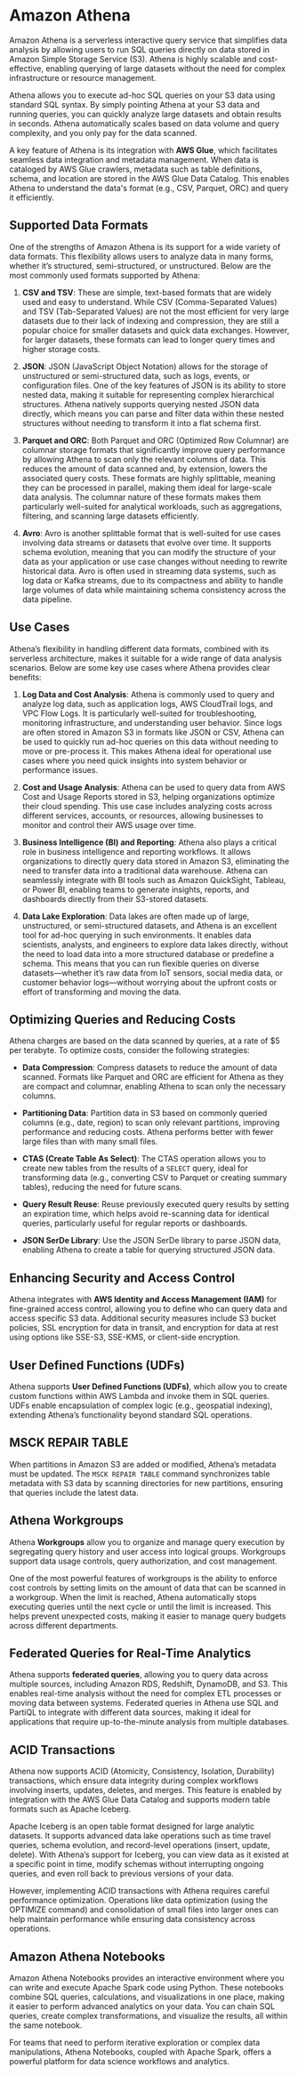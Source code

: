 # Amazon Athena

Amazon Athena is a serverless interactive query service that simplifies data analysis by allowing users to run SQL queries directly on data stored in Amazon Simple Storage Service (S3). Athena is highly scalable and cost-effective, enabling querying of large datasets without the need for complex infrastructure or resource management.

Athena allows you to execute ad-hoc SQL queries on your S3 data using standard SQL syntax. By simply pointing Athena at your S3 data and running queries, you can quickly analyze large datasets and obtain results in seconds. Athena automatically scales based on data volume and query complexity, and you only pay for the data scanned.

A key feature of Athena is its integration with **AWS Glue**, which facilitates seamless data integration and metadata management. When data is cataloged by AWS Glue crawlers, metadata such as table definitions, schema, and location are stored in the AWS Glue Data Catalog. This enables Athena to understand the data's format (e.g., CSV, Parquet, ORC) and query it efficiently.

## Supported Data Formats

One of the strengths of Amazon Athena is its support for a wide variety of data formats. This flexibility allows users to analyze data in many forms, whether it’s structured, semi-structured, or unstructured. Below are the most commonly used formats supported by Athena:

1. **CSV and TSV**: These are simple, text-based formats that are widely used and easy to understand. While CSV (Comma-Separated Values) and TSV (Tab-Separated Values) are not the most efficient for very large datasets due to their lack of indexing and compression, they are still a popular choice for smaller datasets and quick data exchanges. However, for larger datasets, these formats can lead to longer query times and higher storage costs.

2. **JSON**: JSON (JavaScript Object Notation) allows for the storage of unstructured or semi-structured data, such as logs, events, or configuration files. One of the key features of JSON is its ability to store nested data, making it suitable for representing complex hierarchical structures. Athena natively supports querying nested JSON data directly, which means you can parse and filter data within these nested structures without needing to transform it into a flat schema first.

3. **Parquet and ORC**: Both Parquet and ORC (Optimized Row Columnar) are columnar storage formats that significantly improve query performance by allowing Athena to scan only the relevant columns of data. This reduces the amount of data scanned and, by extension, lowers the associated query costs. These formats are highly splittable, meaning they can be processed in parallel, making them ideal for large-scale data analysis. The columnar nature of these formats makes them particularly well-suited for analytical workloads, such as aggregations, filtering, and scanning large datasets efficiently.

4. **Avro**: Avro is another splittable format that is well-suited for use cases involving data streams or datasets that evolve over time. It supports schema evolution, meaning that you can modify the structure of your data as your application or use case changes without needing to rewrite historical data. Avro is often used in streaming data systems, such as log data or Kafka streams, due to its compactness and ability to handle large volumes of data while maintaining schema consistency across the data pipeline.

## Use Cases

Athena’s flexibility in handling different data formats, combined with its serverless architecture, makes it suitable for a wide range of data analysis scenarios. Below are some key use cases where Athena provides clear benefits:

1. **Log Data and Cost Analysis**: Athena is commonly used to query and analyze log data, such as application logs, AWS CloudTrail logs, and VPC Flow Logs. It is particularly well-suited for troubleshooting, monitoring infrastructure, and understanding user behavior. Since logs are often stored in Amazon S3 in formats like JSON or CSV, Athena can be used to quickly run ad-hoc queries on this data without needing to move or pre-process it. This makes Athena ideal for operational use cases where you need quick insights into system behavior or performance issues.

2. **Cost and Usage Analysis**: Athena can be used to query data from AWS Cost and Usage Reports stored in S3, helping organizations optimize their cloud spending. This use case includes analyzing costs across different services, accounts, or resources, allowing businesses to monitor and control their AWS usage over time.

3. **Business Intelligence (BI) and Reporting**: Athena also plays a critical role in business intelligence and reporting workflows. It allows organizations to directly query data stored in Amazon S3, eliminating the need to transfer data into a traditional data warehouse. Athena can seamlessly integrate with BI tools such as Amazon QuickSight, Tableau, or Power BI, enabling teams to generate insights, reports, and dashboards directly from their S3-stored datasets.

4. **Data Lake Exploration**: Data lakes are often made up of large, unstructured, or semi-structured datasets, and Athena is an excellent tool for ad-hoc querying in such environments. It enables data scientists, analysts, and engineers to explore data lakes directly, without the need to load data into a more structured database or predefine a schema. This means that you can run flexible queries on diverse datasets—whether it’s raw data from IoT sensors, social media data, or customer behavior logs—without worrying about the upfront costs or effort of transforming and moving the data.

## Optimizing Queries and Reducing Costs

Athena charges are based on the data scanned by queries, at a rate of $5 per terabyte. To optimize costs, consider the following strategies:

- **Data Compression**: Compress datasets to reduce the amount of data scanned. Formats like Parquet and ORC are efficient for Athena as they are compact and columnar, enabling Athena to scan only the necessary columns.

- **Partitioning Data**: Partition data in S3 based on commonly queried columns (e.g., date, region) to scan only relevant partitions, improving performance and reducing costs. Athena performs better with fewer large files than with many small files.

- **CTAS (Create Table As Select)**: The CTAS operation allows you to create new tables from the results of a `SELECT` query, ideal for transforming data (e.g., converting CSV to Parquet or creating summary tables), reducing the need for future scans.

- **Query Result Reuse**: Reuse previously executed query results by setting an expiration time, which helps avoid re-scanning data for identical queries, particularly useful for regular reports or dashboards.

- **JSON SerDe Library**: Use the JSON SerDe library to parse JSON data, enabling Athena to create a table for querying structured JSON data.

## Enhancing Security and Access Control

Athena integrates with **AWS Identity and Access Management (IAM)** for fine-grained access control, allowing you to define who can query data and access specific S3 data. Additional security measures include S3 bucket policies, SSL encryption for data in transit, and encryption for data at rest using options like SSE-S3, SSE-KMS, or client-side encryption.

## User Defined Functions (UDFs)

Athena supports **User Defined Functions (UDFs)**, which allow you to create custom functions within AWS Lambda and invoke them in SQL queries. UDFs enable encapsulation of complex logic (e.g., geospatial indexing), extending Athena’s functionality beyond standard SQL operations.

## MSCK REPAIR TABLE

When partitions in Amazon S3 are added or modified, Athena’s metadata must be updated. The `MSCK REPAIR TABLE` command synchronizes table metadata with S3 data by scanning directories for new partitions, ensuring that queries include the latest data.

## Athena Workgroups

Athena **Workgroups** allow you to organize and manage query execution by segregating query history and user access into logical groups. Workgroups support data usage controls, query authorization, and cost management.

One of the most powerful features of workgroups is the ability to enforce cost controls by setting limits on the amount of data that can be scanned in a workgroup. When the limit is reached, Athena automatically stops executing queries until the next cycle or until the limit is increased. This helps prevent unexpected costs, making it easier to manage query budgets across different departments.

## Federated Queries for Real-Time Analytics

Athena supports **federated queries**, allowing you to query data across multiple sources, including Amazon RDS, Redshift, DynamoDB, and S3. This enables real-time analysis without the need for complex ETL processes or moving data between systems. Federated queries in Athena use SQL and PartiQL to integrate with different data sources, making it ideal for applications that require up-to-the-minute analysis from multiple databases.

## ACID Transactions

Athena now supports ACID (Atomicity, Consistency, Isolation, Durability) transactions, which ensure data integrity during complex workflows involving inserts, updates, deletes, and merges. This feature is enabled by integration with the AWS Glue Data Catalog and supports modern table formats such as Apache Iceberg.

Apache Iceberg is an open table format designed for large analytic datasets. It supports advanced data lake operations such as time travel queries, schema evolution, and record-level operations (insert, update, delete). With Athena’s support for Iceberg, you can view data as it existed at a specific point in time, modify schemas without interrupting ongoing queries, and even roll back to previous versions of your data.

However, implementing ACID transactions with Athena requires careful performance optimization. Operations like data optimization (using the OPTIMIZE command) and consolidation of small files into larger ones can help maintain performance while ensuring data consistency across operations.

## Amazon Athena Notebooks

Amazon Athena Notebooks provides an interactive environment where you can write and execute Apache Spark code using Python. These notebooks combine SQL queries, calculations, and visualizations in one place, making it easier to perform advanced analytics on your data. You can chain SQL queries, create complex transformations, and visualize the results, all within the same notebook.

For teams that need to perform iterative exploration or complex data manipulations, Athena Notebooks, coupled with Apache Spark, offers a powerful platform for data science workflows and analytics.